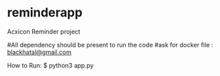 # reminderapp
Acxicon Reminder project

#All dependency should be present to run the code
#ask for docker file : <blackhatal@gmail.com>

How to Run:
$ python3 app.py
